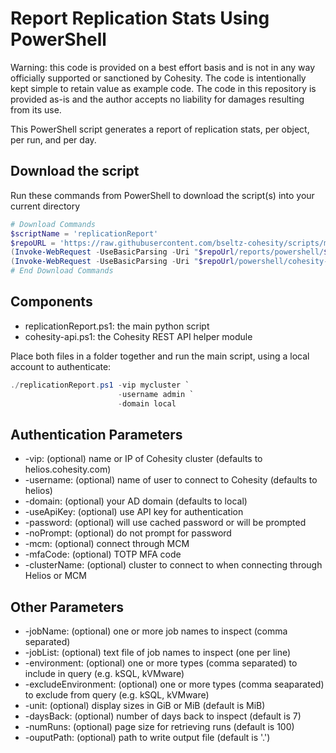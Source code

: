 # Report Replication Stats Using PowerShell

Warning: this code is provided on a best effort basis and is not in any way officially supported or sanctioned by Cohesity. The code is intentionally kept simple to retain value as example code. The code in this repository is provided as-is and the author accepts no liability for damages resulting from its use.

This PowerShell script generates a report of replication stats, per object, per run, and per day.

## Download the script

Run these commands from PowerShell to download the script(s) into your current directory

```powershell
# Download Commands
$scriptName = 'replicationReport'
$repoURL = 'https://raw.githubusercontent.com/bseltz-cohesity/scripts/master'
(Invoke-WebRequest -UseBasicParsing -Uri "$repoUrl/reports/powershell/$scriptName/$scriptName.ps1").content | Out-File "$scriptName.ps1"; (Get-Content "$scriptName.ps1") | Set-Content "$scriptName.ps1"
(Invoke-WebRequest -UseBasicParsing -Uri "$repoUrl/powershell/cohesity-api/cohesity-api.ps1").content | Out-File cohesity-api.ps1; (Get-Content cohesity-api.ps1) | Set-Content cohesity-api.ps1
# End Download Commands
```

## Components

* replicationReport.ps1: the main python script
* cohesity-api.ps1: the Cohesity REST API helper module

Place both files in a folder together and run the main script, using a local account to authenticate:

```powershell
./replicationReport.ps1 -vip mycluster `
                        -username admin `
                        -domain local
```

## Authentication Parameters

* -vip: (optional) name or IP of Cohesity cluster (defaults to helios.cohesity.com)
* -username: (optional) name of user to connect to Cohesity (defaults to helios)
* -domain: (optional) your AD domain (defaults to local)
* -useApiKey: (optional) use API key for authentication
* -password: (optional) will use cached password or will be prompted
* -noPrompt: (optional) do not prompt for password
* -mcm: (optional) connect through MCM
* -mfaCode: (optional) TOTP MFA code
* -clusterName: (optional) cluster to connect to when connecting through Helios or MCM

## Other Parameters

* -jobName: (optional) one or more job names to inspect (comma separated)
* -jobList: (optional) text file of job names to inspect (one per line)
* -environment: (optional) one or more types (comma separated) to include in query (e.g. kSQL, kVMware)
* -excludeEnvironment: (optional) one or more types (comma seaparated) to exclude from query  (e.g. kSQL, kVMware)
* -unit: (optional) display sizes in GiB or MiB (default is MiB)
* -daysBack: (optional) number of days back to inspect (default is 7)
* -numRuns: (optional) page size for retrieving runs (default is 100)
* -ouputPath: (optional) path to write output file (default is '.')
